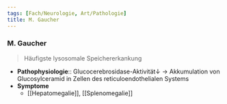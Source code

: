 ```yaml
---
tags: [Fach/Neurologie, Art/Pathologie]
title: M. Gaucher
---
```

### M. Gaucher
> Häufigste lysosomale Speichererkankung
- **Pathophysiologie**:: Glucocerebrosidase-Aktivität↓ → Akkumulation von Glucosylceramid in Zellen des reticuloendothelialen Systems
- **Symptome**
	- [[Hepatomegalie]], [[Splenomegalie]]
